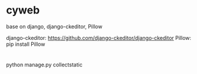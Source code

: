 # cyweb

base on django, django-ckeditor, Pillow

django-ckeditor: https://github.com/django-ckeditor/django-ckeditor
Pillow: pip install Pillow

#
python manage.py collectstatic
